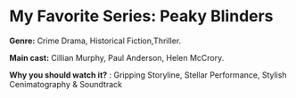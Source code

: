 # My Favorite Series: Peaky Blinders 
**Genre:** Crime Drama, Historical Fiction,Thriller.

**Main cast:** Cillian Murphy, Paul Anderson, Helen McCrory. 

**Why you should watch it?**
: Gripping Storyline, Stellar Performance, Stylish Cenimatography & Soundtrack
